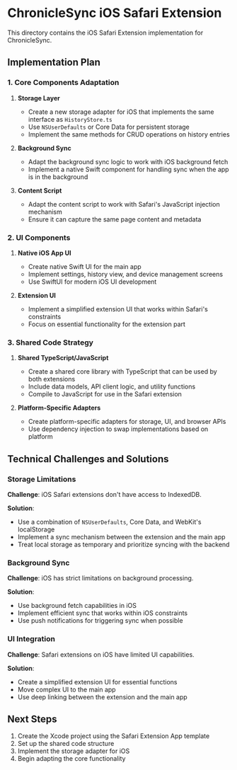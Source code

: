 # ChronicleSync iOS Safari Extension

This directory contains the iOS Safari Extension implementation for ChronicleSync.

## Implementation Plan

### 1. Core Components Adaptation

1. **Storage Layer**
   - Create a new storage adapter for iOS that implements the same interface as `HistoryStore.ts`
   - Use `NSUserDefaults` or Core Data for persistent storage
   - Implement the same methods for CRUD operations on history entries

2. **Background Sync**
   - Adapt the background sync logic to work with iOS background fetch
   - Implement a native Swift component for handling sync when the app is in the background

3. **Content Script**
   - Adapt the content script to work with Safari's JavaScript injection mechanism
   - Ensure it can capture the same page content and metadata

### 2. UI Components

1. **Native iOS App UI**
   - Create native Swift UI for the main app
   - Implement settings, history view, and device management screens
   - Use SwiftUI for modern iOS UI development

2. **Extension UI**
   - Implement a simplified extension UI that works within Safari's constraints
   - Focus on essential functionality for the extension part

### 3. Shared Code Strategy

1. **Shared TypeScript/JavaScript**
   - Create a shared core library with TypeScript that can be used by both extensions
   - Include data models, API client logic, and utility functions
   - Compile to JavaScript for use in the Safari extension

2. **Platform-Specific Adapters**
   - Create platform-specific adapters for storage, UI, and browser APIs
   - Use dependency injection to swap implementations based on platform

## Technical Challenges and Solutions

### Storage Limitations

**Challenge**: iOS Safari extensions don't have access to IndexedDB.

**Solution**: 
- Use a combination of `NSUserDefaults`, Core Data, and WebKit's localStorage
- Implement a sync mechanism between the extension and the main app
- Treat local storage as temporary and prioritize syncing with the backend

### Background Sync

**Challenge**: iOS has strict limitations on background processing.

**Solution**:
- Use background fetch capabilities in iOS
- Implement efficient sync that works within iOS constraints
- Use push notifications for triggering sync when possible

### UI Integration

**Challenge**: Safari extensions on iOS have limited UI capabilities.

**Solution**:
- Create a simplified extension UI for essential functions
- Move complex UI to the main app
- Use deep linking between the extension and the main app

## Next Steps

1. Create the Xcode project using the Safari Extension App template
2. Set up the shared code structure
3. Implement the storage adapter for iOS
4. Begin adapting the core functionality